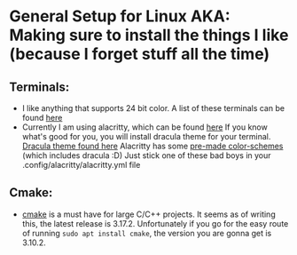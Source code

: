 # General Setup for Linux AKA: Making sure to install the things I like (because I forget stuff all the time)

## Terminals:
- I like anything that supports 24 bit color. A list of these terminals can be found [here](https://gist.github.com/sindresorhus/bed863fb8bedf023b833c88c322e44f9)
- Currently I am using alacritty, which can be found [here](https://github.com/alacritty/alacritty)
  If you know what's good for you, you will install dracula theme for your terminal. [Dracula theme found here](https://draculatheme.com/)
  Alacritty has some [pre-made color-schemes](https://github.com/alacritty/alacritty/wiki/Color-schemes) (which includes dracula :D) Just stick one of these bad boys in your .config/alacritty/alacritty.yml file

## Cmake:
- [cmake](https://cmake.org) is a must have for large C/C++ projects. It seems as of writing this,
the latest release is 3.17.2. Unfortunately if you go for the easy route of running `sudo apt install cmake`,
the version you are gonna get is 3.10.2.


